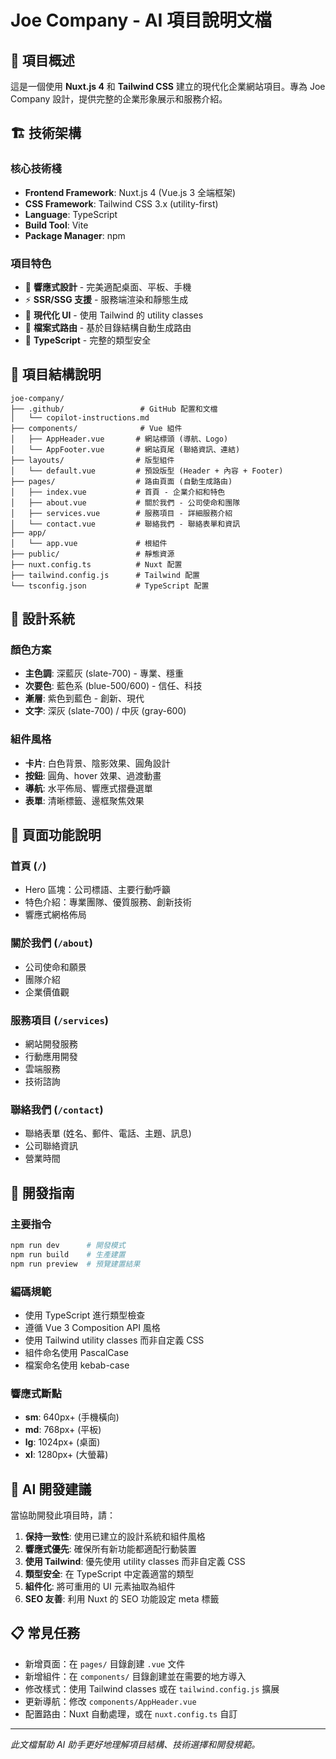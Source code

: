 # Joe Company - AI 項目說明文檔

## 🎯 項目概述

這是一個使用 **Nuxt.js 4** 和 **Tailwind CSS** 建立的現代化企業網站項目。專為 Joe Company 設計，提供完整的企業形象展示和服務介紹。

## 🏗️ 技術架構

### 核心技術棧
- **Frontend Framework**: Nuxt.js 4 (Vue.js 3 全端框架)
- **CSS Framework**: Tailwind CSS 3.x (utility-first)
- **Language**: TypeScript
- **Build Tool**: Vite
- **Package Manager**: npm

### 項目特色
- 📱 **響應式設計** - 完美適配桌面、平板、手機
- ⚡ **SSR/SSG 支援** - 服務端渲染和靜態生成
- 🎨 **現代化 UI** - 使用 Tailwind 的 utility classes
- 🧭 **檔案式路由** - 基於目錄結構自動生成路由
- 🔧 **TypeScript** - 完整的類型安全

## 📁 項目結構說明

```
joe-company/
├── .github/                 # GitHub 配置和文檔
│   └── copilot-instructions.md
├── components/              # Vue 組件
│   ├── AppHeader.vue       # 網站標頭 (導航、Logo)
│   └── AppFooter.vue       # 網站頁尾 (聯絡資訊、連結)
├── layouts/                # 版型組件
│   └── default.vue         # 預設版型 (Header + 內容 + Footer)
├── pages/                  # 路由頁面 (自動生成路由)
│   ├── index.vue           # 首頁 - 企業介紹和特色
│   ├── about.vue           # 關於我們 - 公司使命和團隊
│   ├── services.vue        # 服務項目 - 詳細服務介紹
│   └── contact.vue         # 聯絡我們 - 聯絡表單和資訊
├── app/
│   └── app.vue             # 根組件
├── public/                 # 靜態資源
├── nuxt.config.ts          # Nuxt 配置
├── tailwind.config.js      # Tailwind 配置
└── tsconfig.json           # TypeScript 配置
```

## 🎨 設計系統

### 顏色方案
- **主色調**: 深藍灰 (slate-700) - 專業、穩重
- **次要色**: 藍色系 (blue-500/600) - 信任、科技
- **漸層**: 紫色到藍色 - 創新、現代
- **文字**: 深灰 (slate-700) / 中灰 (gray-600)

### 組件風格
- **卡片**: 白色背景、陰影效果、圓角設計
- **按鈕**: 圓角、hover 效果、過渡動畫
- **導航**: 水平佈局、響應式摺疊選單
- **表單**: 清晰標籤、邊框聚焦效果

## 📖 頁面功能說明

### 首頁 (`/`)
- Hero 區塊：公司標語、主要行動呼籲
- 特色介紹：專業團隊、優質服務、創新技術
- 響應式網格佈局

### 關於我們 (`/about`)
- 公司使命和願景
- 團隊介紹
- 企業價值觀

### 服務項目 (`/services`)
- 網站開發服務
- 行動應用開發
- 雲端服務
- 技術諮詢

### 聯絡我們 (`/contact`)
- 聯絡表單 (姓名、郵件、電話、主題、訊息)
- 公司聯絡資訊
- 營業時間

## 🔧 開發指南

### 主要指令
```bash
npm run dev      # 開發模式
npm run build    # 生產建置
npm run preview  # 預覽建置結果
```

### 編碼規範
- 使用 TypeScript 進行類型檢查
- 遵循 Vue 3 Composition API 風格
- 使用 Tailwind utility classes 而非自定義 CSS
- 組件命名使用 PascalCase
- 檔案命名使用 kebab-case

### 響應式斷點
- **sm**: 640px+ (手機橫向)
- **md**: 768px+ (平板)
- **lg**: 1024px+ (桌面)
- **xl**: 1280px+ (大螢幕)

## 🎯 AI 開發建議

當協助開發此項目時，請：

1. **保持一致性**: 使用已建立的設計系統和組件風格
2. **響應式優先**: 確保所有新功能都適配行動裝置
3. **使用 Tailwind**: 優先使用 utility classes 而非自定義 CSS
4. **類型安全**: 在 TypeScript 中定義適當的類型
5. **組件化**: 將可重用的 UI 元素抽取為組件
6. **SEO 友善**: 利用 Nuxt 的 SEO 功能設定 meta 標籤

## 📋 常見任務

- 新增頁面：在 `pages/` 目錄創建 `.vue` 文件
- 新增組件：在 `components/` 目錄創建並在需要的地方導入
- 修改樣式：使用 Tailwind classes 或在 `tailwind.config.js` 擴展
- 更新導航：修改 `components/AppHeader.vue`
- 配置路由：Nuxt 自動處理，或在 `nuxt.config.ts` 自訂

---

*此文檔幫助 AI 助手更好地理解項目結構、技術選擇和開發規範。*
